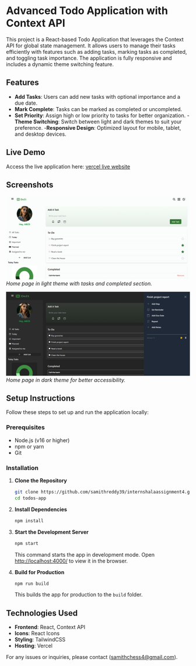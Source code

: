 # Advanced Todo Application with Context API

This project is a React-based Todo Application that leverages the Context API for global state management. It allows users to manage their tasks efficiently with features such as adding tasks, marking tasks as completed, and toggling task importance. The application is fully responsive and includes a dynamic theme switching feature.

## Features

- **Add Tasks**: Users can add new tasks with optional importance and a due date.
- **Mark Complete**: Tasks can be marked as completed or uncompleted.
- **Set Priority**: Assign high or low priority to tasks for better organization.
-**Theme Switching**: Switch between light and dark themes to suit your preference.
-**Responsive Design**: Optimized layout for mobile, tablet, and desktop devices.

## Live Demo

Access the live application here: [vercel live website](https://internshalaassignment4-4e7f0qlsy-samiths-projects-7af474ec.vercel.app)

## Screenshots

![lightpagewithsidebar.png](public/lightpagewithsidebar.png)
*Home page in light theme with tasks and completed section.*

![darkmodewithtaskbarandsidepanel](public/darkmodewithtaskbarandsidepanel.png)
*Home page in dark theme for better accessibility.*

## Setup Instructions

Follow these steps to set up and run the application locally:

### Prerequisites

- Node.js (v16 or higher)
- npm or yarn
- Git

### Installation

1. **Clone the Repository**
   ```bash
   git clone https://github.com/samithreddy39/internshalaassignment4.git
   cd todos-app
   ```

2. **Install Dependencies**
   ```bash
   npm install
   ```

3. **Start the Development Server**
   ```bash
   npm start
   ```
   This command starts the app in development mode. Open [http://localhost:4000/](http://localhost:4000/) to view it in the browser.

4. **Build for Production**
   ```bash
   npm run build
   ```
   This builds the app for production to the `build` folder.




## Technologies Used

- **Frontend**: React, Context API
- **Icons**: React Icons
- **Styling**: TailwindCSS
- **Hosting**: Vercel




For any issues or inquiries, please contact (samithchess4@gmail.com).

